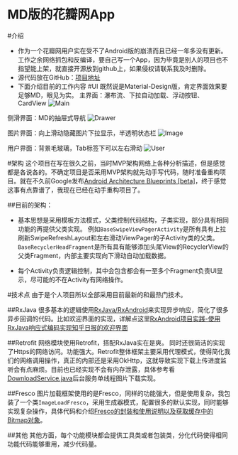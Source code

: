 # MD版的花瓣网App
#介绍

 - 作为一个花瓣网用户实在受不了Android版的崩溃而且已经一年多没有更新。工作之余网络抓包和反编译，要自己写一个App，因为毕竟是别人的项目也不指望能上架，就直接开源放到github上，如果侵权请联系我及时删除。
 - 源代码放在GitHub：[项目地址](https://github.com/LiCola/huabanDemo)
 - 下面介绍目前的工作内容
#UI
既然说是Material-Design版，肯定界面效果要足够MD，眼见为实。
主界面：瀑布流、下拉自动加载、浮动按钮、CardView
  ![Main](https://github.com/LiCola/huabanDemo/blob/master/ScreenCapture/Main.jpg)
  
  侧滑界面：MD的抽屉式导航
![Drawer](https://github.com/LiCola/huabanDemo/blob/master/ScreenCapture/Drawer.jpg)

图片界面：向上滑动隐藏图片下拉显示，半透明状态栏
![Image](https://github.com/LiCola/huabanDemo/blob/master/ScreenCapture/Image.jpg)

用户界面：背景毛玻璃，Tab标签下可以左右滑动
![User](https://github.com/LiCola/huabanDemo/blob/master/ScreenCapture/User.jpg)

#架构
 这个项目在写在很久之前，当时MVP架构网络上各种分析描述，但是感觉都是各说各的。不确定项目是否采用MVP架构就先动手写代码，随时准备重构项目。就在不久前Google发布[Android Architecture Blueprints \[beta\]](https://github.com/googlesamples/android-architecture)，终于感觉这事有点靠谱了，我现在已经在动手重构项目了。

##目前的架构：

 - 基本思想是采用模板方法模式，父类控制代码结构，子类实现，部分具有相同功能的再提供父类实现。
 例如`BaseSwipeViewPagerActivity`是所有具有上拉刷新SwipeRefreshLayout和左右滑动ViewPager的子Activity类的父类。
 `BaseRecyclerHeadFragment`是所有具有能够添加头尾View的RecyclerView的父类Fragment，内部主要实现向下滑动自动加载数据。
 
 - 每个Activity负责逻辑控制，其中会包含都会有一至多个Fragment负责UI显示，尽可能的不在Activity有网络操作。

#技术点
由于是个人项目所以全部采用目前最新的和最热门技术。

##RxJava
很多基本的逻辑使用[RxJava/RxAndroid](https://github.com/ReactiveX/RxAndroid)来实现异步响应，简化了很多异步回调的代码。比如欢迎界面的实现，详解点这里[RxAndroid项目实践-使用RxJava响应式编码实现知乎日报的欢迎界面](http://blog.csdn.net/card361401376/article/details/51115047)

##Retrofit
网络模块使用Retrofit，搭配RxJava实在是爽。
同时还很简洁的实现了Https的网络访问。功能强大。Retrofit整体框架主要采用代理模式，使得简化我们的网络调用操作，真正的内部还是采用OkHttp，这就导致实现下载上传进度监听会有点麻烦。目前也已经实现不会有内存泄露，具体参考看[DownloadService.java](https://github.com/LiCola/huabanDemo/blob/master/app/src/main/java/licola/demo/com/huabandemo/Service/DownloadService.java)后台服务单线程图片下载实现。

##Fresco
图片加载框架使用的是Fresco，同样的功能强大，但是使用复杂。我包装了一个类`ImageLoadFresco`，采用生成器模式，配置很多的默认实现，同时能够实现复杂操作，具体代码和介绍[Fresco的封装和使用说明以及获取缓存中的Bitmap对象](http://blog.csdn.net/card361401376/article/details/50965241)。

##其他
其他方面，每个功能模块都会提供工具类或者包装类，分化代码使得相同功能代码能够重用，减少代码量。







